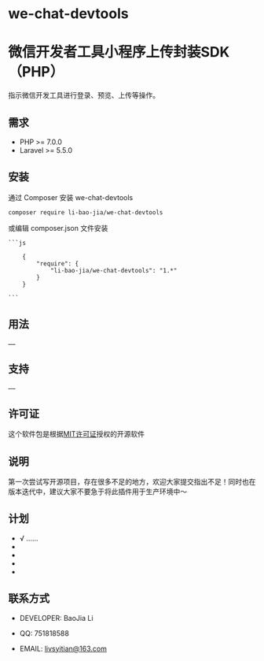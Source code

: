 # we-chat-devtools
# 微信开发者工具小程序上传封装SDK（PHP）

指示微信开发工具进行登录、预览、上传等操作。



## 需求

 - PHP >= 7.0.0
 - Laravel >= 5.5.0
    

## 安装

通过 Composer 安装 we-chat-devtools

`composer require li-bao-jia/we-chat-devtools`
    
或编辑 composer.json 文件安装
    
    ```js
    
        {
            "require": {
                "li-bao-jia/we-chat-devtools": "1.*"
            }
        }
    
    ```

## 用法

    ……

    
## 支持

    ……

## 许可证

这个软件包是根据[MIT许可证](http://opensource.org/licenses/MIT)授权的开源软件


## 说明

第一次尝试写开源项目，存在很多不足的地方，欢迎大家提交指出不足！同时也在版本迭代中，建议大家不要急于将此插件用于生产环境中～

## 计划

+ √ ……
+ 
+ 
+ 
+ 

## 联系方式

- DEVELOPER: BaoJia Li

- QQ: 751818588

- EMAIL: livsyitian@163.com
